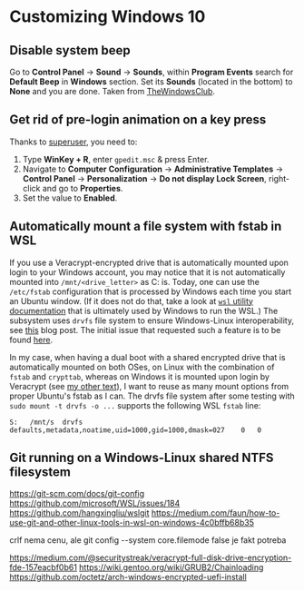 # Customizing Windows 10

## Disable system beep

Go to **Control Panel** -> **Sound** -> **Sounds**, within **Program Events**
search for **Default Beep** in **Windows** section. Set its **Sounds** (located
in the bottom) to **None** and you are done. Taken from
[TheWindowsClub](https://www.thewindowsclub.com/disable-system-beep-windows-7-8).



## Get rid of pre-login animation on a key press
Thanks to
[superuser](https://superuser.com/questions/979239/is-there-a-work-around-for-the-extra-key-press-and-delay-at-login-screen/979242),
you need to: 

  1. Type **WinKey + R**, enter `gpedit.msc` & press Enter.
  2. Navigate to **Computer Configuration** -> **Administrative Templates** ->
     **Control Panel** -> **Personalization** -> **Do not display Lock Screen**,
     right-click and go to **Properties**.
  3. Set the value to **Enabled**.



## Automatically mount a file system with fstab in WSL

If you use a Veracrypt-encrypted drive that is automatically mounted upon login
to your Windows account, you may notice that it is not automatically mounted
into `/mnt/<drive_letter>` as C: is. Today, one can use the `/etc/fstab`
configuration that is processed by Windows each time you start an Ubuntu window.
(If it does not do that, take a look at [`wsl` utility
documentation](https://docs.microsoft.com/en-us/windows/wsl/wsl-config#set-wsl-launch-settings)
that is ultimately used by Windows to run the WSL.) The subsystem uses `drvfs`
file system to ensure Windows-Linux interoperability, see
[this](https://docs.microsoft.com/en-us/archive/blogs/wsl/wsl-file-system-support)
blog post. The initial issue that requested such a feature is to be found
[here](https://github.com/microsoft/WSL/issues/2636).

In my case, when having a dual boot with a shared encrypted drive that is
automatically mounted on both OSes, on Linux with the combination of `fstab` and
`crypttab`, whereas on Windows it is mounted upon login by Veracrypt (see [my
other text](https://github.com/Auratons/texts/blob/master/dual-booting.md)), I
want to reuse as many mount options from proper Ubuntu's fstab as I can. The
drvfs file system after some testing with `sudo mount -t drvfs -o ...` supports
the following WSL `fstab` line:

    S:   /mnt/s  drvfs   defaults,metadata,noatime,uid=1000,gid=1000,dmask=027    0   0

## Git running on a Windows-Linux shared NTFS filesystem
https://git-scm.com/docs/git-config
https://github.com/microsoft/WSL/issues/184
https://github.com/hangxingliu/wslgit
https://medium.com/faun/how-to-use-git-and-other-linux-tools-in-wsl-on-windows-4c0bffb68b35

crlf nema cenu, ale 
 git config --system core.filemode false
je fakt potreba

https://medium.com/@securitystreak/veracrypt-full-disk-drive-encryption-fde-157eacbf0b61
https://wiki.gentoo.org/wiki/GRUB2/Chainloading
https://github.com/octetz/arch-windows-encrypted-uefi-install
